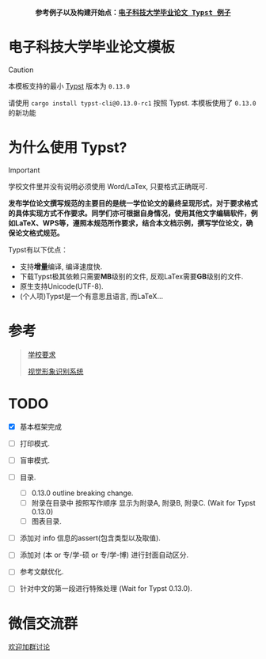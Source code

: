 <div align="center">
<strong>
<samp>

参考例子以及构建开始点：[电子科技大学毕业论文 Typst 例子](https://github.com/qujihan/uestc-typst-thesis-example)

</samp>
</strong>
</div>


# 电子科技大学毕业论文模板
> [!CAUTION]
> 本模板支持的最小 [Typst](https://typst.app/home/) 版本为 `0.13.0`
> 
> 请使用 `cargo install typst-cli@0.13.0-rc1` 按照 Typst.
> 本模板使用了 `0.13.0` 的新功能




# 为什么使用 Typst?
> [!IMPORTANT]  
> 学校文件里并没有说明必须使用 Word/LaTex, 只要格式正确既可.
> 
> **发布学位论文撰写规范的主要目的是统一学位论文的最终呈现形式，对于要求格式的具体实现方式不作要求。同学们亦可根据自身情况，使用其他文字编辑软件，例如LaTeX、WPS等，遵照本规范所作要求，结合本文档示例，撰写学位论文，确保论文格式规范。**

Typst有以下优点：
- 支持**增量**编译, 编译速度快.
- 下载Typst极其依赖只需要**MB**级别的文件, 反观LaTex需要**GB**级别的文件.
- 原生支持Unicode(UTF-8).
- (个人项)Typst是一个有意思且语言, 而LaTeX...

# 参考
> [学校要求](https://gr.uestc.edu.cn/xiazai/114/3917)
> 
> [视觉形象识别系统](https://vi.uestc.edu.cn/)

# TODO
- [x] 基本框架完成
- [ ] 打印模式.
- [ ] 盲审模式.
- [ ] 目录.
    - [ ] 0.13.0 outline breaking change.
    - [ ] 附录在目录中 按照写作顺序 显示为附录A, 附录B, 附录C. (Wait for Typst 0.13.0)
    - [ ] 图表目录.
- [ ] 添加对 info 信息的assert(包含类型以及取值).
- [ ] 添加对 (本 or 专/学-硕 or 专/学-博) 进行封面自动区分.
- [ ] 参考文献优化.
- [ ] 针对中文的第一段进行特殊处理 (Wait for Typst 0.13.0).


# 微信交流群
[欢迎加群讨论](https://github.com/qujihan/uestc-thesis-typst-template/issues/1)